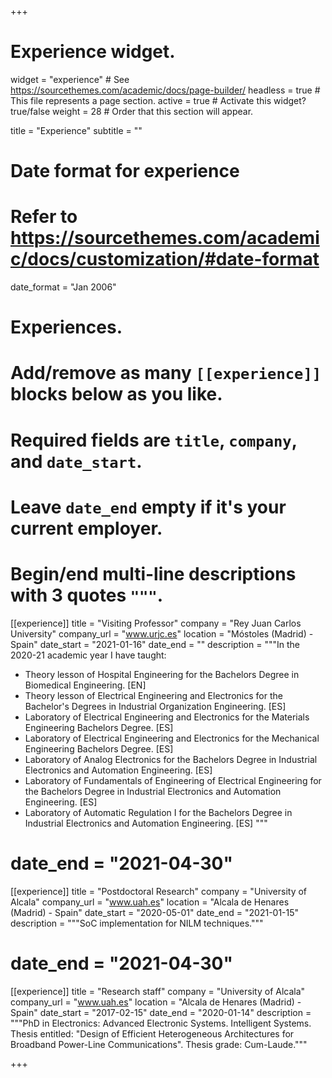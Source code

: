 +++
# Experience widget.
widget = "experience"  # See https://sourcethemes.com/academic/docs/page-builder/
headless = true  # This file represents a page section.
active = true  # Activate this widget? true/false
weight = 28  # Order that this section will appear.

title = "Experience"
subtitle = ""

# Date format for experience
#   Refer to https://sourcethemes.com/academic/docs/customization/#date-format
date_format = "Jan 2006"

# Experiences.
#   Add/remove as many `[[experience]]` blocks below as you like.
#   Required fields are `title`, `company`, and `date_start`.
#   Leave `date_end` empty if it's your current employer.
#   Begin/end multi-line descriptions with 3 quotes `"""`.
[[experience]]
  title = "Visiting Professor"
  company = "Rey Juan Carlos University"
  company_url = "www.urjc.es"
  location = "Móstoles (Madrid) - Spain"
  date_start = "2021-01-16"
  date_end = "" 
  description = """In the 2020-21 academic year I have taught: 
  * Theory lesson of Hospital Engineering for the Bachelors Degree in Biomedical Engineering. [EN]
  * Theory lesson of Electrical Engineering and Electronics for the Bachelor's Degrees in Industrial Organization Engineering. [ES]
  * Laboratory of Electrical Engineering and Electronics for the Materials Engineering Bachelors Degree. [ES]
  * Laboratory of Electrical Engineering and Electronics for the Mechanical Engineering Bachelors Degree. [ES]
  * Laboratory of Analog Electronics for the Bachelors Degree in Industrial Electronics and Automation Engineering. [ES]
  * Laboratory of Fundamentals of Engineering of Electrical Engineering for the Bachelors Degree in Industrial Electronics and Automation Engineering. [ES]
  * Laboratory of Automatic Regulation I for the Bachelors Degree in Industrial Electronics and Automation Engineering. [ES] """
# date_end = "2021-04-30"
[[experience]]
  title = "Postdoctoral Research"
  company = "University of Alcala"
  company_url = "www.uah.es"
  location = "Alcala de Henares (Madrid) - Spain"
  date_start = "2020-05-01"
  date_end = "2021-01-15" 
  description = """SoC implementation for NILM techniques."""
# date_end = "2021-04-30"

[[experience]]
  title = "Research staff"
  company = "University of Alcala"
  company_url = "www.uah.es"
  location = "Alcala de Henares (Madrid) - Spain"
  date_start = "2017-02-15"
  date_end = "2020-01-14"
  description = """PhD in Electronics: Advanced Electronic Systems. Intelligent Systems. Thesis entitled: "Design of Efficient Heterogeneous Architectures for Broadband Power-Line Communications". Thesis grade: Cum-Laude."""

+++
